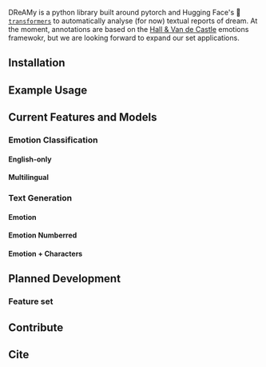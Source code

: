 <!-- ![alt text](https://github.com/lorenzoscottb/DReAMy/blob/main/images/dreamy_full_logo.png) -->


DReAMy is a python library built around pytorch and Hugging Face's 🤗 [`transformers`](https://huggingface.co/docs/transformers/index) to automatically analyse (for now) textual reports of dream. At the moment, annotations are based on the [Hall & Van de Castle](https://link.springer.com/chapter/10.1007/978-1-4899-0298-6_2) emotions framewokr, but we are looking forward to expand our set applications. 

## Installation

## Example Usage

## Current Features and Models

### Emotion Classification
#### English-only
#### Multilingual 

### Text Generation
#### Emotion
#### Emotion Numberred
#### Emotion + Characters

## Planned Development
### Feature set

## Contribute

## Cite 